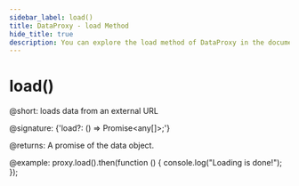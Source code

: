 ```yaml
---
sidebar_label: load()
title: DataProxy - load Method 
hide_title: true
description: You can explore the load method of DataProxy in the documentation of the DHTMLX JavaScript UI library. Browse developer guides and API reference, try out code examples and live demos, and download a free 30-day evaluation version of DHTMLX Suite 7.
---
```

 
# load()

@short: loads data from an external URL

@signature: {'load?: () => Promise<any[]>;'}

@returns:
A promise of the data object.

@example:
proxy.load().then(function () {
   console.log("Loading is done!");
});
